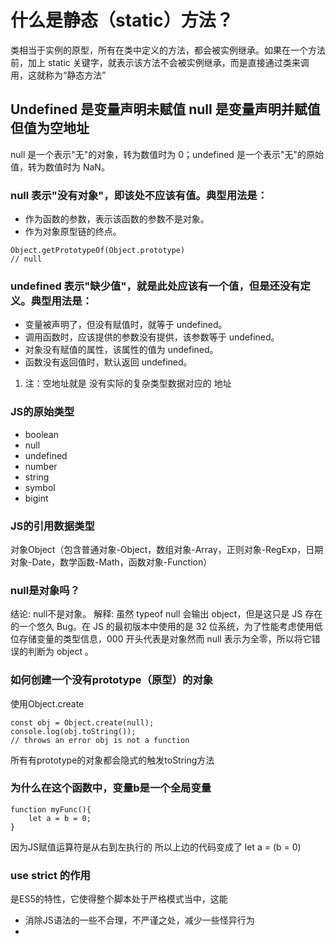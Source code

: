 # 什么是静态（static）方法？

类相当于实例的原型，所有在类中定义的方法，都会被实例继承。如果在一个方法前，加上 static 关键字，就表示该方法不会被实例继承，而是直接通过类来调用，这就称为“静态方法”



## Undefined 是变量声明未赋值 null 是变量声明并赋值 但值为空地址
null 是一个表示"无"的对象，转为数值时为 0；undefined 是一个表示"无"的原始值，转为数值时为 NaN。
### null 表示"没有对象"，即该处不应该有值。典型用法是：
- 作为函数的参数，表示该函数的参数不是对象。
- 作为对象原型链的终点。
```
Object.getPrototypeOf(Object.prototype)
// null
```
### undefined 表示"缺少值"，就是此处应该有一个值，但是还没有定义。典型用法是：
- 变量被声明了，但没有赋值时，就等于 undefined。
- 调用函数时，应该提供的参数没有提供，该参数等于 undefined。
- 对象没有赋值的属性，该属性的值为 undefined。
- 函数没有返回值时，默认返回 undefined。


1. 注：空地址就是 没有实际的复杂类型数据对应的 地址


### JS的原始类型
- boolean
- null
- undefined
- number
- string
- symbol
- bigint
### JS的引用数据类型
对象Object（包含普通对象-Object，数组对象-Array，正则对象-RegExp，日期对象-Date，数学函数-Math，函数对象-Function）

### null是对象吗？

结论: null不是对象。
解释: 虽然 typeof null 会输出 object，但是这只是 JS 存在的一个悠久 Bug。在 JS 的最初版本中使用的是 32 位系统，为了性能考虑使用低位存储变量的类型信息，000 开头代表是对象然而 null 表示为全零，所以将它错误的判断为 object 。

### 如何创建一个没有prototype（原型）的对象
使用Object.create
```
const obj = Object.create(null);
console.log(obj.toString());
// throws an error obj is not a function
```
所有有prototype的对象都会隐式的触发toString方法

### 为什么在这个函数中，变量b是一个全局变量
```
function myFunc(){
    let a = b = 0;
}
```
因为JS赋值运算符是从右到左执行的
所以上边的代码变成了 let a = (b = 0)

### use strict 的作用
是ES5的特性，它使得整个脚本处于严格模式当中，这能
- 消除JS语法的一些不合理，不严谨之处，减少一些怪异行为
- 